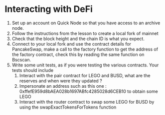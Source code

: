 # Interacting with DeFi

1. Set up an account on Quick Node so that you have access to an archive node.
2. Follow the instructions from the lesson to create a local fork of mainnet
3. Check that the block height and the chain ID is what you expect.
4. Connect to your local fork and use the contract details for PancakeSwap, make a call to the factory function to get the address of the factory contract, check this by reading the same function on Bscscan.
5. Write some unit tests, as if you were testing the various contracts.
Your tests should include
    1. Interact with the pair contract for LEGO and BUSD, what are the reserves and when were they updated ?
    2. Impersonate an address such as this one : 0xffefE959d8bAEA028b1697ABfc4285028d6CEB10 to obtain some LEGO
    3. Interact with the router contract to swap some LEGO for BUSD by using the swapExactTokensForTokens function